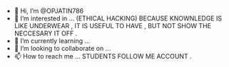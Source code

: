 - 👋 Hi, I’m @OPJATIN786
- 👀 I’m interested in ... (ETHICAL HACKING) BECAUSE KNOWNLEDGE IS LIKE UNDERWEAR , IT IS USEFUL TO HAVE , BUT NOT SHOW THE NECCESARY IT OFF .
- 🌱 I’m currently learning ...
- 💞️ I’m looking to collaborate on ...
- 📫 How to reach me ...
STUDENTS FOLLOW ME ACCOUNT .
<!---
OPJATIN786/OPJATIN786 is a ✨ special ✨ repository because its `README.md` (this file) appears on your GitHub profile.
You can click the Preview link to take a look at your changes.
--->
